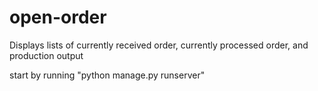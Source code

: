 # open-order
Displays lists of currently received order, currently processed order, and production output

start by running "python manage.py runserver"